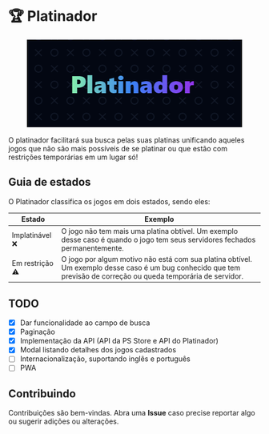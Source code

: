 # 🏆 Platinador

<p align="center">
  <img src="./src/assets/banner.png"/>
</p>

O platinador facilitará sua busca pelas suas platinas unificando aqueles jogos que não são mais possíveis de se platinar ou que estão com restrições temporárias em um lugar só!

## Guia de estados

O Platinador classifica os jogos em dois estados, sendo eles:

| Estado | Exemplo |
|--|--|
|Implatinável ❌|O jogo não tem mais uma platina obtível. Um exemplo desse caso é quando o jogo tem seus servidores fechados permanentemente.|
|Em restrição ⚠|O jogo por algum motivo não está com sua platina obtível. Um exemplo desse caso é um bug conhecido que tem previsão de correção ou queda temporária de servidor.|

## TODO
- [x] Dar funcionalidade ao campo de busca
- [x] Paginação
- [x] Implementação da API (API da PS Store e API do Platinador)
- [x] Modal listando detalhes dos jogos cadastrados
- [ ] Internacionalização, suportando inglês e português
- [ ] PWA

## Contribuindo
Contribuições são bem-vindas. Abra uma **Issue** caso precise reportar algo ou sugerir adições ou alterações.